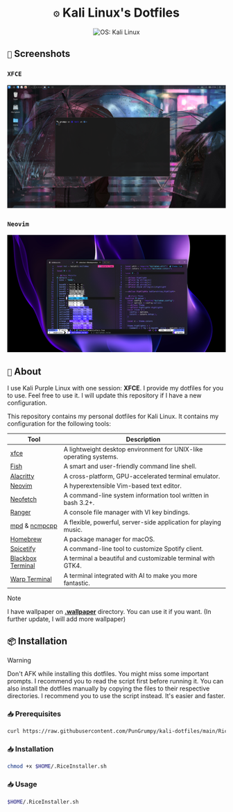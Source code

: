 <h1 align="center"><code>⚙️</code> <strong>Kali Linux's Dotfiles</strong></h1>

<div align="center">
  <img src="./.github/asset/banner.gif" height="300" alt="OS: Kali Linux">
</div>

## `📸` Screenshots

### `XFCE`

![XFCE](./.github/asset/xfce.png)

### `Neovim`

![Neovim](./.github/asset/neovim.png)

## `📖` About

I use Kali Purple Linux with one session: **XFCE**. I provide my dotfiles for you to use. Feel free to use it. I will update this repository if I have a new configuration.

This repository contains my personal dotfiles for Kali Linux. It contains my configuration for the following tools:

| Tool                                                                            | Description                                                        |
| ------------------------------------------------------------------------------- | ------------------------------------------------------------------ |
| [xfce](https://www.xfce.org/)                                                   | A lightweight desktop environment for UNIX-like operating systems. |
| [Fish](https://fishshell.com/)                                                  | A smart and user-friendly command line shell.                      |
| [Alacritty](https://alacritty.org/)                                             | A cross-platform, GPU-accelerated terminal emulator.               |
| [Neovim](https://neovim.io/)                                                    | A hyperextensible Vim-based text editor.                           |
| [Neofetch](https://github.com/dylanaraps/neofetch)                              | A command-line system information tool written in bash 3.2+.       |
| [Ranger](https://github.com/ranger/ranger)                                      | A console file manager with VI key bindings.                       |
| [mpd](https://www.musicpd.org/) & [ncmpcpp](https://github.com/ncmpcpp/ncmpcpp) | A flexible, powerful, server-side application for playing music.   |
| [Homebrew](https://brew.sh/)                                                    | A package manager for macOS.                                       |
| [Spicetify](https://spicetify.app/)                                             | A command-line tool to customize Spotify client.                   |
| [Blackbox Terminal](https://gitlab.gnome.org/raggesilver/blackbox)              | A terminal a beautiful and customizable terminal with GTK4.        |
| [Warp Terminal](https://warp.dev/)                                              | A terminal integrated with AI to make you more fantastic.          |

> [!NOTE]
> I have wallpaper on **[.wallpaper](./.wallpaper/)** directory. You can use it if you want. (In further update, I will add more wallpaper)

## `📦` Installation

> [!WARNING]
> Don't AFK while installing this dotfiles. You might miss some important prompts. I recommend you to read the script first before running it. You can also install the dotfiles manually by copying the files to their respective directories. I recommend you to use the script instead. It's easier and faster.

### `📥` Prerequisites

```bash
curl https://raw.githubusercontent.com/PunGrumpy/kali-dotfiles/main/RiceInstaller.sh -o $HOME/.RiceInstaller.sh
```

### `📥` Installation

```bash
chmod +x $HOME/.RiceInstaller.sh
```

### `📥` Usage

```bash
$HOME/.RiceInstaller.sh
```
